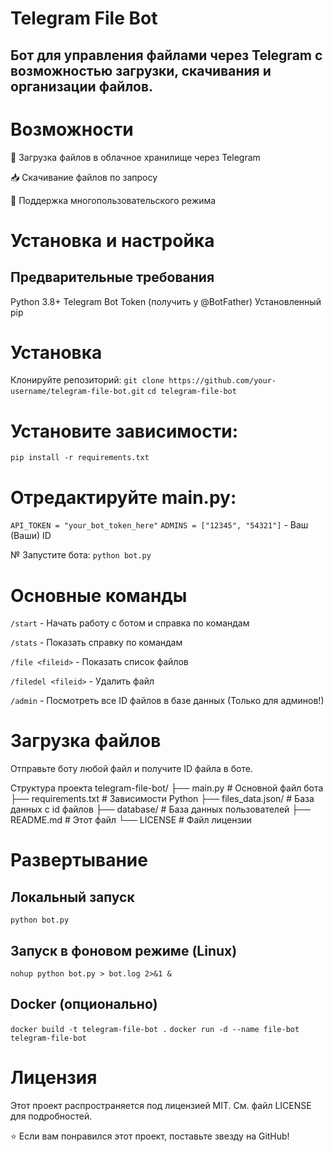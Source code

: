 # Telegram File Bot
## Бот для управления файлами через Telegram с возможностью загрузки, скачивания и организации файлов.

# Возможности
📁 Загрузка файлов в облачное хранилище через Telegram

📥 Скачивание файлов по запросу

👥 Поддержка многопользовательского режима

# Установка и настройка
## Предварительные требования
Python 3.8+
Telegram Bot Token (получить у @BotFather)
Установленный pip

# Установка
Клонируйте репозиторий:
`git clone https://github.com/your-username/telegram-file-bot.git`
`cd telegram-file-bot`

# Установите зависимости:
`pip install -r requirements.txt`

# Отредактируйте main.py:
`API_TOKEN = "your_bot_token_here"`
`ADMINS = ["12345", "54321"]` - Ваш (Ваши) ID

№ Запустите бота:
`python bot.py`

# Основные команды
`/start` - Начать работу с ботом и справка по командам

`/stats` - Показать справку по командам

`/file <fileid>` - Показать список файлов

`/filedel <fileid>` - Удалить файл

`/admin` - Посмотреть все ID файлов в базе данных (Только для админов!)

# Загрузка файлов
Отправьте боту любой файл и получите ID файла в боте.

Структура проекта
telegram-file-bot/
├── main.py            # Основной файл бота
├── requirements.txt   # Зависимости Python
├── files_data.json/   # База данных с id файлов
├── database/          # База данных пользователей
├── README.md          # Этот файл
└── LICENSE            # Файл лицензии

# Развертывание
## Локальный запуск
`python bot.py`
## Запуск в фоновом режиме (Linux)
`nohup python bot.py > bot.log 2>&1 &`
## Docker (опционально)
`docker build -t telegram-file-bot .`
`docker run -d --name file-bot telegram-file-bot`

# Лицензия
Этот проект распространяется под лицензией MIT. См. файл LICENSE для подробностей.

⭐ Если вам понравился этот проект, поставьте звезду на GitHub!
